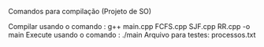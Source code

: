 Comandos para compilação (Projeto de SO)

Compilar usando o comando : g++ main.cpp FCFS.cpp SJF.cpp RR.cpp -o main
Execute usando o comando : ./main
Arquivo para testes: processos.txt


